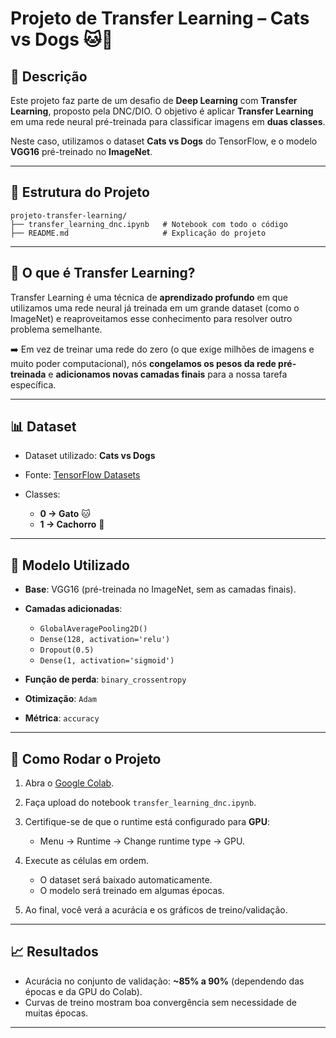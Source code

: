 # Projeto de Transfer Learning – Cats vs Dogs 🐱🐶

## 📌 Descrição

Este projeto faz parte de um desafio de **Deep Learning** com **Transfer Learning**, proposto pela DNC/DIO.
O objetivo é aplicar **Transfer Learning** em uma rede neural pré-treinada para classificar imagens em **duas classes**.

Neste caso, utilizamos o dataset **Cats vs Dogs** do TensorFlow, e o modelo **VGG16** pré-treinado no **ImageNet**.

---

## 📂 Estrutura do Projeto

```
projeto-transfer-learning/
├── transfer_learning_dnc.ipynb   # Notebook com todo o código
├── README.md                     # Explicação do projeto
```

---

## 🔬 O que é Transfer Learning?

Transfer Learning é uma técnica de **aprendizado profundo** em que utilizamos uma rede neural já treinada em um grande dataset (como o ImageNet) e reaproveitamos esse conhecimento para resolver outro problema semelhante.

➡️ Em vez de treinar uma rede do zero (o que exige milhões de imagens e muito poder computacional), nós **congelamos os pesos da rede pré-treinada** e **adicionamos novas camadas finais** para a nossa tarefa específica.

---

## 📊 Dataset

* Dataset utilizado: **Cats vs Dogs**
* Fonte: [TensorFlow Datasets](https://www.tensorflow.org/datasets/catalog/cats_vs_dogs)
* Classes:

  * **0 → Gato** 🐱
  * **1 → Cachorro** 🐶

---

## 🧠 Modelo Utilizado

* **Base**: VGG16 (pré-treinada no ImageNet, sem as camadas finais).

* **Camadas adicionadas**:

  * `GlobalAveragePooling2D()`
  * `Dense(128, activation='relu')`
  * `Dropout(0.5)`
  * `Dense(1, activation='sigmoid')`

* **Função de perda**: `binary_crossentropy`

* **Otimização**: `Adam`

* **Métrica**: `accuracy`

---

## 🚀 Como Rodar o Projeto

1. Abra o [Google Colab](https://colab.research.google.com/).
2. Faça upload do notebook `transfer_learning_dnc.ipynb`.
3. Certifique-se de que o runtime está configurado para **GPU**:

   * Menu → Runtime → Change runtime type → GPU.
4. Execute as células em ordem.

   * O dataset será baixado automaticamente.
   * O modelo será treinado em algumas épocas.
5. Ao final, você verá a acurácia e os gráficos de treino/validação.

---

## 📈 Resultados

* Acurácia no conjunto de validação: **\~85% a 90%** (dependendo das épocas e da GPU do Colab).
* Curvas de treino mostram boa convergência sem necessidade de muitas épocas.

---
